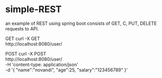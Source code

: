 # simple-REST
an example of REST using spring boot consists of GET, C, PUT, DELETE requests to API.

GET
curl -X GET \
  http://localhost:8080/user/
  
POST
curl -X POST \
  http://localhost:8080/user/ \
  -H 'content-type: application/json' \
  -d '{
	"name":"novandi",
	"age":25,
	"salary":"123456789"
}'
